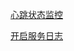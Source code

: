 
[心跳状态监控](https://github.com/Goclis/logtail-monitor/blob/master/heartbeat_monitor.md)

[开启服务日志](https://github.com/Goclis/logtail-monitor/blob/master/sls_project_logging_ctl.md)